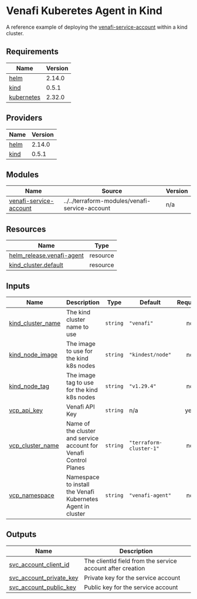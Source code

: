 # Venafi Kuberetes Agent in Kind

A reference example of deploying the [venafi-service-account](../../modules/venafi-service-account/) within a kind cluster.

## Requirements

| Name | Version |
|------|---------|
| <a name="requirement_helm"></a> [helm](#requirement\_helm) | 2.14.0 |
| <a name="requirement_kind"></a> [kind](#requirement\_kind) | 0.5.1 |
| <a name="requirement_kubernetes"></a> [kubernetes](#requirement\_kubernetes) | 2.32.0 |

## Providers

| Name | Version |
|------|---------|
| <a name="provider_helm"></a> [helm](#provider\_helm) | 2.14.0 |
| <a name="provider_kind"></a> [kind](#provider\_kind) | 0.5.1 |

## Modules

| Name | Source | Version |
|------|--------|---------|
| <a name="module_venafi-service-account"></a> [venafi-service-account](#module\_venafi-service-account) | ../../terraform-modules/venafi-service-account | n/a |

## Resources

| Name | Type |
|------|------|
| [helm_release.venafi-agent](https://registry.terraform.io/providers/hashicorp/helm/2.14.0/docs/resources/release) | resource |
| [kind_cluster.default](https://registry.terraform.io/providers/tehcyx/kind/0.5.1/docs/resources/cluster) | resource |

## Inputs

| Name | Description | Type | Default | Required |
|------|-------------|------|---------|:--------:|
| <a name="input_kind_cluster_name"></a> [kind\_cluster\_name](#input\_kind\_cluster\_name) | The kind cluster name to use | `string` | `"venafi"` | no |
| <a name="input_kind_node_image"></a> [kind\_node\_image](#input\_kind\_node\_image) | The image to use for the kind k8s nodes | `string` | `"kindest/node"` | no |
| <a name="input_kind_node_tag"></a> [kind\_node\_tag](#input\_kind\_node\_tag) | The image tag to use for the kind k8s nodes | `string` | `"v1.29.4"` | no |
| <a name="input_vcp_api_key"></a> [vcp\_api\_key](#input\_vcp\_api\_key) | Venafi API Key | `string` | n/a | yes |
| <a name="input_vcp_cluster_name"></a> [vcp\_cluster\_name](#input\_vcp\_cluster\_name) | Name of the cluster and service account for Venafi Control Planes | `string` | `"terraform-cluster-1"` | no |
| <a name="input_vcp_namespace"></a> [vcp\_namespace](#input\_vcp\_namespace) | Namespace to install the Venafi Kubernetes Agent in cluster | `string` | `"venafi-agent"` | no |

## Outputs

| Name | Description |
|------|-------------|
| <a name="output_svc_account_client_id"></a> [svc\_account\_client\_id](#output\_svc\_account\_client\_id) | The clientId field from the service account after creation |
| <a name="output_svc_account_private_key"></a> [svc\_account\_private\_key](#output\_svc\_account\_private\_key) | Private key for the service account |
| <a name="output_svc_account_public_key"></a> [svc\_account\_public\_key](#output\_svc\_account\_public\_key) | Public key for the service account |

